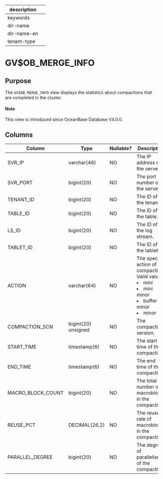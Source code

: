 |description||
|---|---|
|keywords||
|dir-name||
|dir-name-en||
|tenant-type||

# GV$OB_MERGE_INFO

## Purpose

The `GV$OB_MERGE_INFO` view displays the statistics about compactions that are completed in the cluster.

<main id="notice" type='explain'>
  <h4>Note</h4>
  <p>This view is introduced since OceanBase Database V4.0.0. </p>
</main>

## Columns

| Column | Type | Nullable? | Description |
|-------------------|---------------|------------|-----------------------------------------------------------------------------------------------------|
| SVR_IP | varchar(46) | NO | The IP address of the server. |
| SVR_PORT | bigint(20) | NO | The port number of the server. |
| TENANT_ID | bigint(20) | NO | The ID of the tenant. |
| TABLE_ID | bigint(20) | NO | The ID of the table. |
| LS_ID | bigint(20) | NO | The ID of the log stream. |
| TABLET_ID | bigint(20) | NO | The ID of the tablet. |
| ACTION | varchar(64) | NO | The specific action of the compaction. Valid values: <li> mini   <li> mini minor   <li> buffer minor   <li> minor |
| COMPACTION_SCN | bigint(20) unsigned | NO | The compaction version. |
| START_TIME | timestamp(6) | NO | The start time of the compaction. |
| END_TIME | timestamp(6) | NO | The end time of the compaction. |
| MACRO_BLOCK_COUNT | bigint(20) | NO | The total number of macroblocks in the compaction. |
| REUSE_PCT | DECIMAL(26,2) | NO | The reuse rate of macroblocks in the compaction. |
| PARALLEL_DEGREE | bigint(20) | NO | The degree of parallelism of the compaction. |
